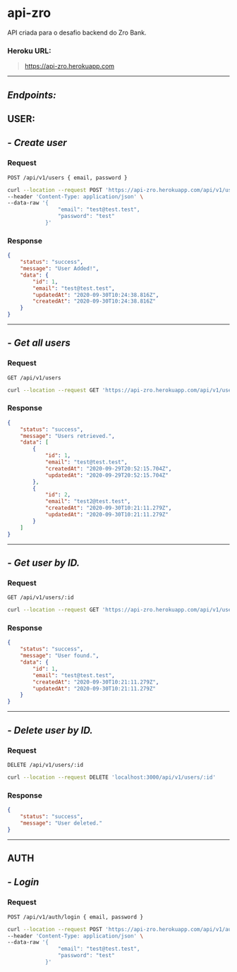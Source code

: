 # api-zro

API criada para o desafio backend do Zro Bank.

### Heroku URL:

> https://api-zro.herokuapp.com

---

## _Endpoints:_

## USER:

## - _Create user_

### Request

`POST /api/v1/users { email, password }`

```bash
curl --location --request POST 'https://api-zro.herokuapp.com/api/v1/users' \
--header 'Content-Type: application/json' \
--data-raw '{
                "email": "test@test.test",
                "password": "test"
            }'
```

### Response

```JSON
{
    "status": "success",
    "message": "User Added!",
    "data": {
        "id": 1,
        "email": "test@test.test",
        "updatedAt": "2020-09-30T10:24:38.816Z",
        "createdAt": "2020-09-30T10:24:38.816Z"
    }
}
```

---

## - _Get all users_

### Request

`GET /api/v1/users`

```bash
curl --location --request GET 'https://api-zro.herokuapp.com/api/v1/users'
```

### Response

```JSON
{
    "status": "success",
    "message": "Users retrieved.",
    "data": [
        {
            "id": 1,
            "email": "test@test.test",
            "createdAt": "2020-09-29T20:52:15.704Z",
            "updatedAt": "2020-09-29T20:52:15.704Z"
        },
        {
            "id": 2,
            "email": "test2@test.test",
            "createdAt": "2020-09-30T10:21:11.279Z",
            "updatedAt": "2020-09-30T10:21:11.279Z"
        }
    ]
}
```

---

## - _Get user by ID._

### Request

`GET /api/v1/users/:id`

```bash
curl --location --request GET 'https://api-zro.herokuapp.com/api/v1/users/:id'
```

### Response

```JSON
{
    "status": "success",
    "message": "User found.",
    "data": {
        "id": 1,
        "email": "test@test.test",
        "createdAt": "2020-09-30T10:21:11.279Z",
        "updatedAt": "2020-09-30T10:21:11.279Z"
    }
}
```

---

## - _Delete user by ID._

### Request

`DELETE /api/v1/users/:id`

```bash
curl --location --request DELETE 'localhost:3000/api/v1/users/:id'
```

### Response

```JSON
{
    "status": "success",
    "message": "User deleted."
}
```

---

## AUTH

## - _Login_

### Request

`POST /api/v1/auth/login { email, password }`

```bash
curl --location --request POST 'https://api-zro.herokuapp.com/api/v1/auth/login' \
--header 'Content-Type: application/json' \
--data-raw '{
                "email": "test@test.test",
                "password": "test"
            }'
```

